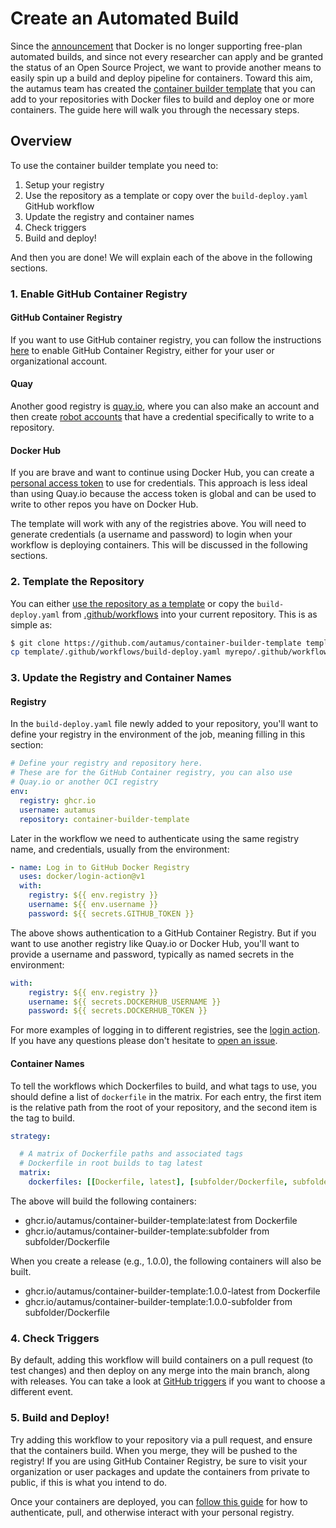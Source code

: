 # Create an Automated Build

Since the [announcement](https://www.docker.com/blog/changes-to-docker-hub-autobuilds/) that
 Docker is no longer supporting free-plan automated builds, and since not every researcher
 can apply and be granted the status of an Open Source Project, we want to provide another
 means to easily spin up a build and deploy pipeline for containers. Toward this aim, the 
 autamus team has created the [container builder template](https://github.com/autamus/container-builder-template)
that you can add to your repositories with Docker files to build and deploy one or 
more containers. The guide here will walk you through the necessary steps.

## Overview

To use the container builder template you need to:

 1. Setup your registry
 2. Use the repository as a template or copy over the `build-deploy.yaml` GitHub workflow
 3. Update the registry and container names
 4. Check triggers
 5. Build and deploy!

And then you are done! We will explain each of the above in the following sections.

### 1. Enable GitHub Container Registry

#### GitHub Container Registry

If you want to use GitHub container registry, you can follow the instructions [here](https://docs.github.com/en/packages/working-with-a-github-packages-registry/enabling-improved-container-support-with-the-container-registry) to enable GitHub Container Registry,
either for your user or organizational account.

#### Quay

Another good registry is [quay.io](https://quay.io), where you can also make an account and then create [robot accounts](https://docs.quay.io/glossary/robot-accounts.html) that have a credential specifically to write to a repository.

#### Docker Hub

If you are brave and want to continue using Docker Hub, you can create a [personal access token](https://docs.docker.com/docker-hub/access-tokens/) to use for credentials. This approach is less ideal than using Quay.io because the access token is global and can be used
to write to other repos you have on Docker Hub.

The template will work with any of the registries above. You will need to generate credentials
(a username and password) to login when your workflow is deploying containers. This will be discussed
in the following sections.


### 2. Template the Repository

You can either [use the repository as a template](https://github.com/autamus/container-builder-template/generate) 
or copy the `build-deploy.yaml` from [.github/workflows](https://github.com/autamus/container-builder-template/blob/main/.github/workflows/build-deploy.yaml) 
into your current repository. This is as simple as:

```bash
$ git clone https://github.com/autamus/container-builder-template template/
cp template/.github/workflows/build-deploy.yaml myrepo/.github/workflows/
```

### 3. Update the Registry and Container Names

#### Registry

In the `build-deploy.yaml` file newly added to your repository,
you'll want to define your registry in the environment of
the job, meaning filling in this section:

```yaml
# Define your registry and repository here.
# These are for the GitHub Container registry, you can also use
# Quay.io or another OCI registry
env:
  registry: ghcr.io
  username: autamus
  repository: container-builder-template     
```

Later in the workflow we need to authenticate using the same registry name,
and credentials, usually from the environment:

```yaml
- name: Log in to GitHub Docker Registry
  uses: docker/login-action@v1
  with:
    registry: ${{ env.registry }}
    username: ${{ env.username }}
    password: ${{ secrets.GITHUB_TOKEN }}
```

The above shows authentication to a GitHub Container Registry.
But if you want to use another registry like Quay.io or Docker Hub, you'll
want to provide a username and password, typically as named
secrets in the environment:

```yaml
with:
    registry: ${{ env.registry }}
    username: ${{ secrets.DOCKERHUB_USERNAME }}
    password: ${{ secrets.DOCKERHUB_TOKEN }}
```

For more examples of logging in to different registries, see the [login action](https://github.com/docker/login-action).
If you have any questions please don't hesitate to [open an issue](https://github.com/autamus/container-builder-template/issues).

#### Container Names

To tell the workflows which Dockerfiles to build, and what tags to use, you
should define a list of `dockerfile` in the matrix. For each entry, the first
item is the relative path from the root of your repository, and the second
item is the tag to build.


```yaml
strategy:

  # A matrix of Dockerfile paths and associated tags
  # Dockerfile in root builds to tag latest
  matrix:
    dockerfiles: [[Dockerfile, latest], [subfolder/Dockerfile, subfolder]]
```

The above will build the following containers:

 - ghcr.io/autamus/container-builder-template:latest from Dockerfile
 - ghcr.io/autamus/container-builder-template:subfolder from subfolder/Dockerfile

When you create a release (e.g., 1.0.0), the following containers will also be built.

 - ghcr.io/autamus/container-builder-template:1.0.0-latest from Dockerfile
 - ghcr.io/autamus/container-builder-template:1.0.0-subfolder from subfolder/Dockerfile


### 4. Check Triggers

By default, adding this workflow will build containers on a pull request (to test
changes) and then deploy on any merge into the main branch, along with releases. You can take a look
at [GitHub triggers](https://docs.github.com/en/actions/reference/events-that-trigger-workflows) if 
you want to choose a different event.


### 5. Build and Deploy!

Try adding this workflow to your repository via a pull request, and ensure
that the containers build. When you merge, they will be pushed to the registry!
If you are using GitHub Container Registry, be sure to visit your organization
or user packages and update the containers from private to public, if this is what
you intend to do.

Once your containers are deployed, you can [follow this guide](https://docs.github.com/en/packages/managing-github-packages-using-github-actions-workflows/publishing-and-installing-a-package-with-github-actions) for how
to authenticate, pull, and otherwise interact with your personal registry.
